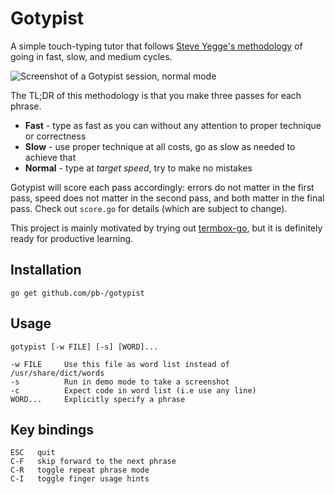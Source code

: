 # Gotypist

A simple touch-typing tutor that follows [Steve Yegge's methodology](http://steve-yegge.blogspot.com/2008/09/programmings-dirtiest-little-secret.html) of going in fast, slow, and medium cycles.

![Screenshot of a Gotypist session, normal mode](screenshot.png)

The TL;DR of this methodology is that you make three passes for each phrase.

 * **Fast** - type as fast as you can without any attention to proper technique or correctness
 * **Slow** - use proper technique at all costs, go as slow as needed to achieve that
 * **Normal** - type at *target speed*, try to make no mistakes

Gotypist will score each pass accordingly: errors do not matter in the first pass, speed does not matter in the second pass, and both matter in the final pass. Check out `score.go` for details (which are subject to change).

This project is mainly motivated by trying out [termbox-go](https://github.com/nsf/termbox-go), but it is definitely ready for productive learning.

## Installation

```
go get github.com/pb-/gotypist
```

## Usage

    gotypist [-w FILE] [-s] [WORD]...

    -w FILE     Use this file as word list instead of /usr/share/dict/words
    -s          Run in demo mode to take a screenshot
    -c          Expect code in word list (i.e use any line)
    WORD...     Explicitly specify a phrase

## Key bindings

    ESC   quit
    C-F   skip forward to the next phrase
    C-R   toggle repeat phrase mode
    C-I   toggle finger usage hints
